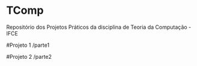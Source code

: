 # TComp
Repositório dos Projetos Práticos da disciplina de Teoria da Computação - IFCE

#Projeto 1
/parte1

#Projeto 2
/parte2
